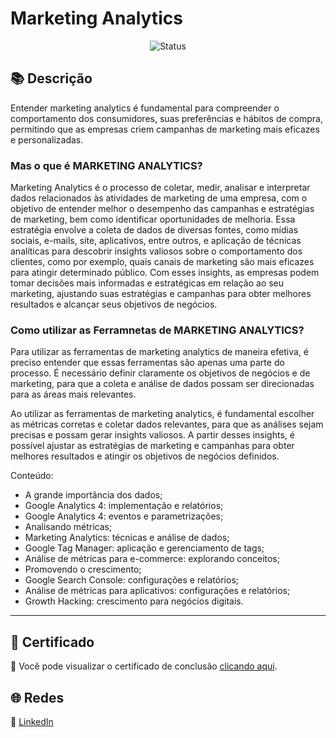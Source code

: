 # Marketing Analytics
<div align="center">

![Status](https://img.shields.io/badge/Status-Concluído-%2300C851)
</div>

## 📚 Descrição

Entender marketing analytics é fundamental para compreender o comportamento dos consumidores, suas preferências e hábitos de compra, 
permitindo que as empresas criem campanhas de marketing mais eficazes e personalizadas.

### Mas o que é MARKETING ANALYTICS?
Marketing Analytics é o processo de coletar, medir, analisar e interpretar dados relacionados às atividades de marketing de uma empresa, 
com o objetivo de entender melhor o desempenho das campanhas e estratégias de marketing, bem como identificar oportunidades de melhoria.
Essa estratégia envolve a coleta de dados de diversas fontes, como mídias sociais, e-mails, site, aplicativos, entre outros, e 
aplicação de técnicas analíticas para descobrir insights valiosos sobre o comportamento dos clientes, como por exemplo, 
quais canais de marketing são mais eficazes para atingir determinado público.
Com esses insights, as empresas podem tomar decisões mais informadas e estratégicas em relação ao seu marketing, 
ajustando suas estratégias e campanhas para obter melhores resultados e alcançar seus objetivos de negócios.

### Como utilizar as Ferramnetas de  MARKETING ANALYTICS?
Para utilizar as ferramentas de marketing analytics de maneira efetiva, é preciso entender que essas ferramentas são apenas uma parte do processo. 
É necessário definir claramente os objetivos de negócios e de marketing, para que a coleta e análise de dados possam 
ser direcionadas para as áreas mais relevantes.

Ao utilizar as ferramentas de marketing analytics, é fundamental escolher as métricas corretas e coletar dados relevantes, para que as análises 
sejam precisas e possam gerar insights valiosos. A partir desses insights, é possível ajustar as estratégias de marketing e 
campanhas para obter melhores resultados e atingir os objetivos de negócios definidos.
  
Conteúdo:

- A grande importância dos dados;
- Google Analytics 4: implementação e relatórios;
- Google Analytics 4: eventos e parametrizações;
- Analisando métricas;
- Marketing Analytics: técnicas e análise de dados;
- Google Tag Manager: aplicação e gerenciamento de tags;
- Análise de métricas para e-commerce: explorando conceitos;
- Promovendo o crescimento;
- Google Search Console: configurações e relatórios;
- Análise de métricas para aplicativos: configurações e relatórios;
- Growth Hacking: crescimento para negócios digitais.

---

## 📜 Certificado

🏅 Você pode visualizar o certificado de conclusão [clicando aqui](./certificado.pdf).


## 🌐 Redes

🔗 [LinkedIn](https://www.linkedin.com/in/diegommoreira-analista-dados) 

